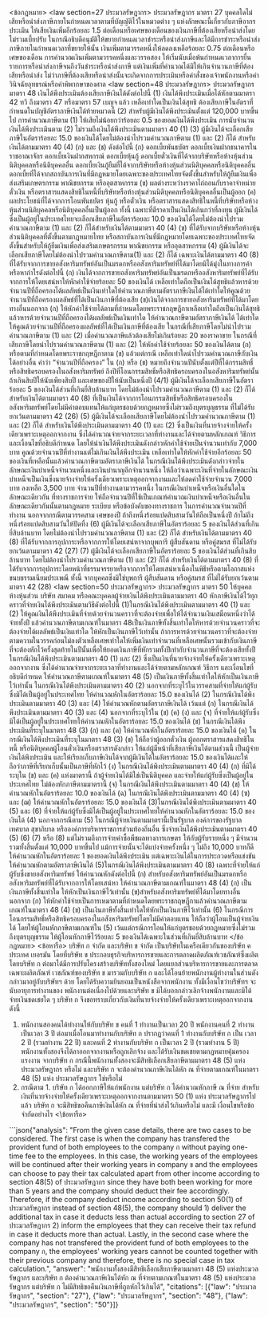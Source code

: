 <user> <ข้อกฎหมาย>
<law section=27 ประมวลรัษฎากร> ประมวลรัษฎากร มาตรา 27 บุคคลใดไม่เสียหรือนำส่งภาษีภายในกำหนดเวลาตามที่บัญญัติไว้ในหมวดต่าง ๆ แห่งลักษณะนี้เกี่ยวกับภาษีอากรประเมิน ให้เสียเงินเพิ่มอีกร้อยละ 1.5 ต่อเดือนหรือเศษของเดือนของเงินภาษีที่ต้องเสียหรือนำส่งโดยไม่รวมเบี้ยปรับ
ในกรณีอธิบดีอนุมัติให้ขยายกำหนดเวลาชำระหรือนำส่งภาษีและได้มีการชำระหรือนำส่งภาษีภายในกำหนดเวลาที่ขยายให้นั้น เงินเพิ่มตามวรรคหนึ่งให้ลดลงเหลือร้อยละ 0.75 ต่อเดือนหรือเศษของเดือน
การคำนวณเงินเพิ่มตามวรรคหนึ่งและวรรคสอง ให้เริ่มนับเมื่อพ้นกำหนดเวลาการยื่นรายการหรือนำส่งภาษีจนถึงวันชำระหรือนำส่งภาษี แต่เงินเพิ่มที่คำนวณได้มิให้เกินจำนวนภาษีที่ต้องเสียหรือนำส่ง ไม่ว่าภาษีที่ต้องเสียหรือนำส่งนั้นจะเกิดจากการประเมินหรือคำสั่งของเจ้าพนักงานหรือคำวินิจฉัยอุทธรณ์หรือคำพิพากษาของศาล
</law>
<law section=48 ประมวลรัษฎากร> ประมวลรัษฎากร มาตรา 48 เงินได้พึงประเมินต้องเสียภาษีเงินได้ดังต่อไปนี้
(1) เงินได้พึงประเมินเมื่อได้หักตามมาตรา 42 ทวิ ถึงมาตรา 47 หรือมาตรา 57 เบญจ แล้ว เหลือเท่าใดเป็นเงินได้สุทธิ ต้องเสียภาษีในอัตราที่กำหนดในบัญชีอัตราภาษีเงินได้ท้ายหมวดนี้
(2) สำหรับผู้มีเงินได้พึงประเมินตั้งแต่ 120,000 บาทขึ้นไป การคำนวณภาษีตาม (1) ให้เสียไม่น้อยกว่าร้อยละ 0.5 ของยอดเงินได้พึงประเมิน
การนับจำนวนเงินได้พึงประเมินตาม (2) ไม่รวมถึงเงินได้พึงประเมินตามมาตรา 40 (1)
(3) ผู้มีเงินได้จะเลือกเสียภาษีในอัตราร้อยละ 15.0 ของเงินได้โดยไม่ต้องนำไปรวมคำนวณภาษีตาม (1) และ (2) ก็ได้ สำหรับเงินได้ตามมาตรา 40 (4) (ก) และ (ช) ดังต่อไปนี้
(ก) ดอกเบี้ยพันธบัตร ดอกเบี้ยเงินฝากธนาคารในราชอาณาจักร ดอกเบี้ยเงินฝากสหกรณ์ ดอกเบี้ยหุ้นกู้ ดอกเบี้ยตั๋วเงินที่ได้จากบริษัทหรือห้างหุ้นส่วนนิติบุคคลหรือนิติบุคคลอื่น ดอกเบี้ยเงินกู้ยืมที่ได้จากบริษัทหรือห้างหุ้นส่วนนิติบุคคลหรือนิติบุคคลอื่น ดอกเบี้ยที่ได้จากสถาบันการเงินที่มีกฎหมายโดยเฉพาะของประเทศไทยจัดตั้งขึ้นสำหรับให้กู้ยืมเงินเพื่อส่งเสริมเกษตรกรรม พาณิชยกรรม หรืออุตสาหกรรม
(ข) ผลต่างระหว่างราคาไถ่ถอนกับราคาจำหน่ายตั๋วเงิน หรือตราสารแสดงสิทธิในหนี้ที่บริษัทหรือห้างหุ้นส่วนนิติบุคคลหรือนิติบุคคลอื่นเป็นผู้ออก
(ค) ผลประโยชน์ที่ได้จากการโอนพันธบัตร หุ้นกู้ หรือตั๋วเงิน หรือตราสารแสดงสิทธิในหนี้ที่บริษัทหรือห้างหุ้นส่วนนิติบุคคลหรือนิติบุคคลอื่นเป็นผู้ออก ทั้งนี้ เฉพาะที่ตีราคาเป็นเงินได้เกินกว่าที่ลงทุน
ผู้มีเงินได้ซึ่งเป็นผู้อยู่ในประเทศไทยจะเลือกเสียภาษีในอัตราร้อยละ 10.0 ของเงินได้โดยไม่ต้องนำไปรวมคำนวณภาษีตาม (1) และ (2) ก็ได้สำหรับเงินได้ตามมาตรา 40 (4) (ข) ที่ได้รับจากบริษัทหรือห้างหุ้นส่วนนิติบุคคลที่ตั้งขึ้นตามกฎหมายไทย หรือสถาบันการเงินที่มีกฎหมายโดยเฉพาะของประเทศไทยจัดตั้งขึ้นสำหรับให้กู้ยืมเงินเพื่อส่งเสริมเกษตรกรรม พาณิชยกรรม หรืออุตสาหกรรม
(4) ผู้มีเงินได้จะเลือกเสียภาษีโดยไม่ต้องนำไปรวมคำนวณภาษีตาม(1) และ (2) ก็ได้ เฉพาะเงินได้ตามมาตรา 40 (8) ที่ได้รับจากการขายอสังหาริมทรัพย์อันเป็นมรดกหรืออสังหาริมทรัพย์ที่ได้มาโดยมิได้มุ่งในทางการค้าหรือหากำไรดังต่อไปนี้
(ก) เงินได้จากการขายอสังหาริมทรัพย์อันเป็นมรดกหรืออสังหาริมทรัพย์ที่ได้รับจากการให้โดยเสน่หาให้หักค่าใช้จ่ายร้อยละ 50 ของเงินได้ เหลือเท่าใดถือเป็นเงินได้สุทธิแล้วหารด้วยจำนวนปีที่ถือครองได้ผลลัพธ์เป็นเงินเท่าใดให้คำนวณภาษีตามอัตราภาษีเงินได้ได้เท่าใดให้คูณด้วยจำนวนปีที่ถือครองผลลัพธ์ที่ได้เป็นเงินภาษีที่ต้องเสีย
(ข)เงินได้จากการขายอสังหาริมทรัพย์ที่ได้มาโดยทางอื่นนอกจาก (ก) ให้หักค่าใช้จ่ายได้ตามที่กำหนดโดยพระราชกฤษฎีกาเหลือเท่าใดถือเป็นเงินได้สุทธิ แล้วหารด้วยจำนวนปีที่ถือครองได้ผลลัพธ์เป็นเงินเท่าใด ให้คำนวณภาษีตามอัตราภาษีเงินได้ ได้เท่าใดให้คูณด้วยจำนวนปีที่ถือครองผลลัพธ์ที่ได้เป็นเงินภาษีที่ต้องเสีย
ในกรณีที่เสียภาษีโดยไม่นำไปรวมคำนวณภาษีตาม (1) และ (2) เมื่อคำนวณภาษีแล้วต้องเสียไม่เกินร้อยละ 20 ของราคาขาย
ในกรณีที่เสียภาษีโดยนำไปรวมคำนวณภาษีตาม (1) และ (2) ให้หักค่าใช้จ่ายร้อยละ 50 ของเงินได้ตาม (ก) หรือตามที่กำหนดโดยพระราชกฤษฎีกาตาม (ข) แล้วแต่กรณี เหลือเท่าใดนำไปรวมคำนวณภาษีกับเงินได้อย่างอื่น
คำว่า “จำนวนปีที่ถือครอง” ใน (ก) หรือ (ข) หมายถึงจำนวนปีนับตั้งแต่ปีที่ได้กรรมสิทธิ์หรือสิทธิครอบครองในอสังหาริมทรัพย์ ถึงปีที่โอนกรรมสิทธิ์หรือสิทธิครอบครองในอสังหาริมทรัพย์นั้น ถ้าเกินสิบปีให้นับเพียงสิบปี และเศษของปีให้นับเป็นหนึ่งปี
(4/1) ผู้มีเงินได้จะเลือกเสียภาษีในอัตราร้อยละ 5 ของเงินได้ส่วนที่เกินยี่สิบล้านบาท โดยไม่ต้องนำไปรวมคำนวณภาษีตาม (1) และ (2) ก็ได้ สำหรับเงินได้ตามมาตรา 40 (8) ที่เป็นเงินได้จากการโอนกรรมสิทธิ์หรือสิทธิครอบครองในอสังหาริมทรัพย์โดยไม่มีค่าตอบแทนให้แก่บุตรชอบด้วยกฎหมายซึ่งไม่รวมถึงบุตรบุญธรรม ที่ไม่ได้รับยกเว้นตามมาตรา 42 (26)
(5) ผู้มีเงินได้จะเลือกเสียภาษีโดยไม่ต้องนำไปรวมคำนวณภาษีตาม (1) และ (2) ก็ได้ สำหรับเงินได้พึงประเมินตามมาตรา 40 (1) และ (2) ซึ่งเป็นเงินที่นายจ้างจ่ายให้ครั้งเดียวเพราะเหตุออกจากงาน ซึ่งได้คำนวณจ่ายจากระยะเวลาที่ทำงานและได้จ่ายตามหลักเกณฑ์ วิธีการ และเงื่อนไขที่อธิบดีกำหนด โดยให้นำเงินได้พึงประเมินดังกล่าวหักค่าใช้จ่ายเป็นจำนวนเท่ากับ 7,000 บาท คูณด้วยจำนวนปีที่ทำงานแต่ไม่เกินเงินได้พึงประเมิน เหลือเท่าใดให้หักค่าใช้จ่ายอีกร้อยละ 50 ของเงินที่เหลือนั้นแล้วคำนวณภาษีตามอัตราภาษีเงินได้
ในกรณีเงินได้พึงประเมินดังกล่าวจ่ายในลักษณะเงินบำเหน็จจำนวนหนึ่งและเงินบำนาญอีกจำนวนหนึ่ง ให้ถือว่าเฉพาะเงินที่จ่ายในลักษณะเงินบำเหน็จเป็นเงินซึ่งนายจ้างจ่ายให้ครั้งเดียวเพราะเหตุออกจากงานและให้ลดค่าใช้จ่ายจำนวน 7,000 บาท ลงเหลือ 3,500 บาท
จำนวนปีที่ทำงานตามวรรคหนึ่ง ในกรณีเงินบำเหน็จหรือเงินอื่นใดในลักษณะเดียวกัน ที่ทางราชการจ่าย ให้ถือจำนวนปีที่ใช้เป็นเกณฑ์คำนวณเงินบำเหน็จหรือเงินอื่นในลักษณะเดียวกันนั้นตามกฎหมาย ระเบียบ หรือข้อบังคับของทางราชการ
ในการคำนวณจำนวนปีที่ทำงาน นอกจากกรณีตามวรรคสาม เศษของปี ถ้าถึงหนึ่งร้อยแปดสิบสามวันให้ถือเป็นหนึ่งปี ถ้าไม่ถึงหนึ่งร้อยแปดสิบสามวันให้ปัดทิ้ง
(6) ผู้มีเงินได้จะเลือกเสียภาษีในอัตราร้อยละ 5 ของเงินได้ส่วนที่เกินยี่สิบล้านบาท โดยไม่ต้องนำไปรวมคำนวณภาษีตาม (1) และ (2) ก็ได้ สำหรับเงินได้ตามมาตรา 40 (8) ที่ได้รับจากการอุปการะหรือจากการให้โดยเสน่หาจากบุพการี ผู้สืบสันดาน หรือคู่สมรส ที่ไม่ได้รับยกเว้นตามมาตรา 42 (27)
(7) ผู้มีเงินได้จะเลือกเสียภาษีในอัตราร้อยละ 5 ของเงินได้ส่วนที่เกินสิบล้านบาท โดยไม่ต้องนำไปรวมคำนวณภาษีตาม (1) และ (2) ก็ได้ สำหรับเงินได้ตามมาตรา 40 (8) ที่ได้รับจากการอุปการะโดยหน้าที่ธรรมจรรยาหรือจากการให้โดยเสน่หาเนื่องในพิธีหรือตามโอกาสแห่งขนบธรรมเนียมประเพณี ทั้งนี้ จากบุคคลซึ่งมิใช่บุพการี ผู้สืบสันดาน หรือคู่สมรส ที่ไม่ได้รับยกเว้นตามมาตรา 42 (28)
</law>
<law section=50 ประมวลรัษฎากร> ประมวลรัษฎากร มาตรา 50 ให้บุคคล ห้างหุ้นส่วน บริษัท สมาคม หรือคณะบุคคลผู้จ่ายเงินได้พึงประเมินตามมาตรา 40 หักภาษีเงินได้ไว้ทุกคราวที่จ่ายเงินได้พึงประเมินตามวิธีดังต่อไปนี้
(1)ในกรณีเงินได้พึงประเมินตามมาตรา 40 (1) และ (2) ให้คูณเงินได้พึงประเมินที่จ่ายด้วยจำนวนคราวที่จะต้องจ่ายเพื่อให้ได้จำนวนเงินเสมือนหนึ่งว่าได้จ่ายทั้งปี แล้วคำนวณภาษีตามเกณฑ์ในมาตรา 48เป็นเงินภาษีทั้งสิ้นเท่าใดให้หารด้วยจำนวนคราวที่จะต้องจ่ายได้ผลลัพธ์เป็นเงินเท่าใด ให้หักเป็นเงินภาษีไว้เท่านั้น
ถ้าการหารด้วยจำนวนคราวที่จะต้องจ่ายตามความในวรรคก่อนไม่ลงตัวเหลือเศษเท่าใดให้เพิ่มเงินเท่าจำนวนที่เหลือเศษนั้นรวมเข้ากับเงินภาษีที่จะต้องหักไว้ครั้งสุดท้ายในปีนั้นเพื่อให้ยอดเงินภาษีที่หักรวมทั้งปีเท่ากับจำนวนภาษีที่จะต้องเสียทั้งปี
ในกรณีเงินได้พึงประเมินตามมาตรา 40 (1) และ (2) ซึ่งเป็นเงินที่นายจ้างจ่ายให้ครั้งเดียวเพราะเหตุออกจากงาน ซึ่งได้คำนวณจ่ายจากระยะเวลาที่ทำงานและได้จ่ายตามหลักเกณฑ์ วิธีการ และเงื่อนไขที่อธิบดีกำหนด ให้คำนวณภาษีตามเกณฑ์ในมาตรา 48 (5) เป็นเงินภาษีทั้งสิ้นเท่าใดให้หักเป็นเงินภาษีไว้เท่านั้น
ในกรณีเงินได้พึงประเมินตามมาตรา 40 (2) นอกจากที่ระบุไว้ในวรรคสามที่จ่ายให้แก่ผู้รับซึ่งมิได้เป็นผู้อยู่ในประเทศไทย ให้คำนวณหักในอัตราร้อยละ 15.0 ของเงินได้
(2) ในกรณีเงินได้พึงประเมินตามมาตรา 40 (3) และ (4) ให้คำนวณหักตามอัตราภาษีเงินได้ เว้นแต่
(ก) ในกรณีเงินได้พึงประเมินตามมาตรา 40 (3) และ (4) นอกจากที่ระบุไว้ใน (ข) (ค) (ง) และ (จ) ที่จ่ายให้แก่ผู้รับซึ่งมิได้เป็นผู้อยู่ในประเทศไทยให้คำนวณหักในอัตราร้อยละ 15.0 ของเงินได้
(ข) ในกรณีเงินได้พึงประเมินที่ระบุในมาตรา 48 (3) (ก) และ (ค) ให้คำนวณหักในอัตราร้อยละ 15.0 ของเงินได้
(ค) ในกรณีเงินได้พึงประเมินที่ระบุในมาตรา 48 (3) (ข) ให้ถือว่าผู้ออกตั๋วเงิน ผู้ออกตราสารแสดงสิทธิในหนี้ หรือนิติบุคคลผู้โอนตั๋วเงินหรือตราสารดังกล่าว ให้แก่ผู้มีหน้าที่เสียภาษีเงินได้ตามส่วนนี้ เป็นผู้จ่ายเงินได้พึงประเมิน และให้เรียกเก็บภาษีเงินได้จากผู้มีเงินได้ในอัตราร้อยละ 15.0 ของเงินได้และให้ถือว่าภาษีที่เรียกเก็บนั้นเป็นภาษีที่หักไว้
(ง) ในกรณีเงินได้พึงประเมินตามมาตรา 40 (4) (ก) ที่มิได้ระบุใน (ข) และ (ค) แห่งมาตรานี้ ถ้าผู้จ่ายเงินได้มิใช่เป็นนิติบุคคล และจ่ายให้แก่ผู้รับซึ่งเป็นผู้อยู่ในประเทศไทย ไม่ต้องหักภาษีตามมาตรานี้
(จ) ในกรณีเงินได้พึงประเมินตามมาตรา 40 (4) (ข) ให้คำนวณหักในอัตราร้อยละ 10.0 ของเงินได้
(ฉ) ในกรณีเงินได้พึงประเมินตามมาตรา 40 (4) (ซ) และ (ฌ) ให้คำนวณหักในอัตราร้อยละ 15.0 ของเงินได้
(3)ในกรณีเงินได้พึงประเมินตามมาตรา 40 (5) และ (6) ที่จ่ายให้แก่ผู้รับซึ่งมิได้เป็นผู้อยู่ในประเทศไทยให้คำนวณหักในอัตราร้อยละ 15.0 ของเงินได้
(4) นอกจากกรณีตาม (5) ในกรณีผู้จ่ายเงินตามมาตรานี้เป็นรัฐบาล องค์การของรัฐบาล เทศบาล สุขาภิบาล หรือองค์การบริหารราชการส่วนท้องถิ่นอื่น ซึ่งจ่ายเงินได้พึงประเมินตามมาตรา 40 (5) (6) (7) หรือ (8) แต่ไม่รวมถึงการจ่ายค่าซื้อพืชผลทางการเกษตร ให้กับผู้รับรายหนึ่ง ๆ มีจำนวนรวมทั้งสิ้นตั้งแต่ 10,000 บาทขึ้นไป แม้การจ่ายนั้นจะได้แบ่งจ่ายครั้งหนึ่ง ๆ ไม่ถึง 10,000 บาทก็ดี ให้คำนวณหักในอัตราร้อยละ 1 ของยอดเงินได้พึงประเมิน แต่เฉพาะเงินได้ในการประกวดหรือแข่งขันให้คำนวณหักตามอัตราภาษีเงินได้
(5)ในกรณีเงินได้พึงประเมินตามมาตรา 40 (8) เฉพาะที่จ่ายให้แก่ผู้รับซึ่งขายอสังหาริมทรัพย์ ให้คำนวณหักดังต่อไปนี้
(ก) สำหรับอสังหาริมทรัพย์อันเป็นมรดกหรืออสังหาริมทรัพย์ที่ได้รับจากการให้โดยเสน่หา ให้คำนวณภาษีตามเกณฑ์ในมาตรา 48 (4) (ก) เป็นเงินภาษีทั้งสิ้นเท่าใด ให้หักเป็นเงินภาษีไว้เท่านั้น
(ข)สำหรับอสังหาริมทรัพย์ที่ได้มาโดยทางอื่นนอกจาก (ก) ให้หักค่าใช้จ่ายเป็นการเหมาตามที่กำหนดโดยพระราชกฤษฎีกาแล้วคำนวณภาษีตามเกณฑ์ในมาตรา 48 (4) (ข) เป็นเงินภาษีทั้งสิ้นเท่าใดให้หักเป็นเงินภาษีไว้เท่านั้น
(6) ในกรณีการโอนกรรมสิทธิ์หรือสิทธิครอบครองในอสังหาริมทรัพย์โดยไม่มีค่าตอบแทน ให้ถือว่าผู้โอนเป็นผู้จ่ายเงินได้ โดยให้ผู้โอนหักภาษีตามเกณฑ์ใน (5) เว้นแต่กรณีการโอนให้แก่บุตรชอบด้วยกฎหมายซึ่งไม่รวมถึงบุตรบุญธรรม ให้ผู้โอนหักภาษีไว้ร้อยละ 5 ของเงินได้เฉพาะในส่วนที่เกินยี่สิบล้านบาท
</law>
</ข้อกฎหมาย>
<ข้อหารือ> บริษัท ก จำกัด และบริษัท ข จำกัด เป็นบริษัทในเครือเดียวกันของบริษัท ค ประเทศ
เยอรมัน โดยที่บริษัท ข ประกอบธุรกิจบริหารการขายและการตลาดผลิตภัณฑ์เวชภัณฑ์ซึ่งผลิตโดยบริษัท ก
ต่อมาได้มีการปรับโครงสร้างบริษัททั้งสองใหม่ โดยแยกส่วนบริหารการขายและการตลาดเฉพาะผลิตภัณฑ์
เวชภัณฑ์ของบริษัท ข มารวมกับบริษัท ก และได้โอนย้ายพนักงานผู้ทำงานในส่วนดังกล่าวมาอยู่กับบริษัทฯ
ด้วย โดยได้รับความยินยอมเป็นหนังสือจากพนักงาน ทั้งมีเงื่อนไขว่าบริษัทฯ จะนับอายุการทำงานของ
พนักงานต่อเนื่องไปด้วยและบริษัท ข มิได้บอกกล่าวเลิกจ้างพนักงานและมิได้จ่ายเงินชดเชยใด ๆ บริษัท
ก จึงขอทราบเกี่ยวกับเงินที่นายจ้างจ่ายให้ครั้งเดียวเพราะเหตุออกจากงาน ดังนี้
1. พนักงานสองคนได้ทำงานให้กับบริษัท ข คนที่ 1 ทำงานเป็นเวลา 20 ปี พนักงานคนที่
2 ทำงานเป็นเวลา 3 ปี ต่อมาเมื่อโอนมาทำงานกับบริษัท ก ปรากฏว่าคนที่ 1 ทำงานกับบริษัท ก เป็น
เวลา 2 ปี (รวมทำงาน 22 ปี) และคนที่ 2 ทำงานกับบริษัท ก เป็นเวลา 2 ปี (รวมทำงาน 5 ปี)
พนักงานทั้งสองจึงได้ลาออกจากงานหรือถูกเลิกจ้าง และได้รับเงินชดเชยตามกฎหมายคุ้มครองแรงงาน
จากบริษัท ก กรณีนี้พนักงานทั้งสองจะมีสิทธิเลือกเสียภาษีตามมาตรา 48 (5) แห่งประมวลรัษฎากร
หรือไม่ และบริษัท ก จะต้องคำนวณภาษีเงินได้หัก ณ ที่จ่ายตามเกณฑ์ในมาตรา 48 (5) แห่ง
ประมวลรัษฎากร ใช่หรือไม่
2. กรณีตาม 1. บริษัท ก ได้ออกภาษีให้แก่พนักงาน แต่บริษัท ก ได้คำนวณหักภาษี ณ
ที่จ่าย สำหรับเงินที่นายจ้างจ่ายให้ครั้งเดียวเพราะเหตุออกจากงานตามมาตรา 50 (1) แห่ง
ประมวลรัษฎากรไปแล้ว บริษัท ก จะมีสิทธิขอคืนภาษีเงินได้หัก ณ ที่จ่ายที่นำส่งไว้เกินหรือไม่ และมี
เงื่อนไขหรือข้อจำกัดอย่างไร <\ข้อหารือ>

<assistant> ```json{"analysis": "From the given case details, there are two cases to be considered. The first case is when the company has transfered the provident fund of both employees to the company ก without paying one-time fee to the employees. In this case, the working years of the employees will be continued after their working years in company ข and the employees can choose to pay their tax calculated apart from other income according to section 48(5) of ประมวลรัษฎากร since they have both been working for more than 5 years and the company should deduct their fee accordingly. Therefore, if the company deduct income according to section 50(1) of ประมวลรัษฎากร instead of section 48(5), the company should 1) deliver the additional tax in case it deducts less than actual according to section 27 of ประมวลรัษฎากร 2) inform the employees that they can receive their tax refund in case it deducts more than actual. Lastly, in the second case where the company has not transfered the provident fund of both employees to the company ก, the employees' working years cannot be counted together with their previous company and therefore, there is no special case in tax calculation.", "answer": "พนักงานทั้งสองมีสิทธิเลือกเสียภาษีตามมาตรา 48 (5) แห่งประมวลรัษฎากร และบริษัท ก ต้องคำนวณภาษีเงินได้หัก ณ ที่จ่ายตามเกณฑ์ในมาตรา 48 (5) แห่งประมวลรัษฎากร แต่บริษัท ก ไม่มีสิทธิขอคืนเงินภาษีที่ถูกหักไว้เกินได้",
"citations": [{"law": "ประมวลรัษฎากร", "section": "27"}, {"law": "ประมวลรัษฎากร", "section": "48"}, {"law": "ประมวลรัษฎากร", "section": "50"}]}
```
